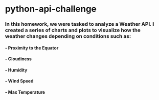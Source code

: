 # python-api-challenge

### In this homework, we were tasked to analyze a Weather API. I created a series of charts and plots to visualize how the weather changes depending on conditions such as:

#### - Proximity to the Equator
#### - Cloudiness
#### - Humidity
#### - Wind Speed
#### - Max Temperature
